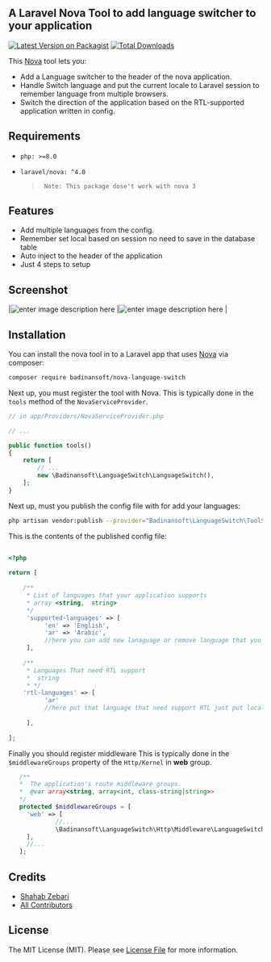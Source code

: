 
## A Laravel Nova Tool to add language switcher to your application
[![Latest Version on Packagist](https://img.shields.io/packagist/v/badinansoft/nova-language-switch.svg?style=flat-square)](https://packagist.org/packages/badinansoft/nova-language-switch)
[![Total Downloads](https://img.shields.io/packagist/dt/badinansoft/nova-language-switch.svg?style=flat-square)](https://packagist.org/packages/badinansoft/nova-language-switch)

This [Nova](https://nova.laravel.com) tool lets you:
  - Add a Language switcher to the header of the nova application.
  - Handle Switch language and put the current locale to Laravel session to remember language from multiple browsers.
  - Switch the direction of the application based on the RTL-supported application written in config.
 
 ## Requirements
  - `php: >=8.0`
  - `laravel/nova: ^4.0`
  
	> 	   Note: This package dose't work with nova 3

## Features
- Add multiple languages from the config.
- Remember set local based on session no need to save in the database table
-  Auto inject to the header of the application 
- Just 4 steps to setup

## Screenshot
|![enter image description here](https://raw.githubusercontent.com/badinansoft/nova-language-switch/master/docs/en-screenshot.png)  |![enter image description here](https://raw.githubusercontent.com/badinansoft/nova-language-switch/master/docs/ar-screenshot.png) |


## Installation

You can install the nova tool in to a Laravel app that uses [Nova](https://nova.laravel.com) via composer:

```bash
composer require badinansoft/nova-language-switch
```

Next up, you must register the tool with Nova. This is typically done in the `tools` method of the `NovaServiceProvider`.
  
```php
// in app/Providers/NovaServiceProvider.php

// ...

public function tools()
{
    return [
        // ...
        new \Badinansoft\LanguageSwitch\LanguageSwitch(),
    ];
}
```


Next up,  must you publish the config file with for add your languages:
```bash
php artisan vendor:publish --provider="Badinansoft\LanguageSwitch\ToolServiceProvider" --tag="config"
```

This is the contents of the published config file:

```php

<?php  
  
return [  
  
	/**  
	 * List of languages that your application supports 
	 * array <string,  string>  
	 */  
	 'supported-languages' => [  
		  'en' => 'English',  
		  'ar' => 'Arabic',  
		  //here you can add new lanaguage or remove language that you need by 'local'=>'Label'
	 ],  
  
	/**  
	 * Languages That need RTL support 
	 *  string 
	 * */  
	'rtl-languages' => [  
		  'ar'  
		  //here put that language that need support RTL just put local of the language like this example for arabic 
		 
	 ],  
  
];
```


Finally you should register middleware This is typically done in the `$middlewareGroups` property of the `Http/Kernel` in **web** group.
 
 ```php
	/**  
	*  The application's route middleware groups. 
	*  @var array<string, array<int, class-string|string>>  
	*/  
	protected $middlewareGroups = [  
	  'web' => [  
			  //...
			  \Badinansoft\LanguageSwitch\Http\Middleware\LanguageSwitch::class  
	  ],
	  //...
	];
```

## Credits

- [Shahab Zebari](https://github.com/shahabzebare)
- [All Contributors](../../contributors)
 

## License

The MIT License (MIT). Please see [License File](LICENSE.md) for more information.
